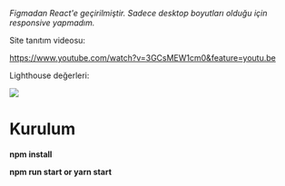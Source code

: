 *Figmadan React'e geçirilmiştir. Sadece desktop boyutları olduğu için responsive yapmadım.*

Site tanıtım videosu:

https://www.youtube.com/watch?v=3GCsMEW1cm0&feature=youtu.be

Lighthouse değerleri:

![](https://i.hizliresim.com/rF4ByD.png)

# Kurulum

**npm install**

**npm run start or yarn start**
